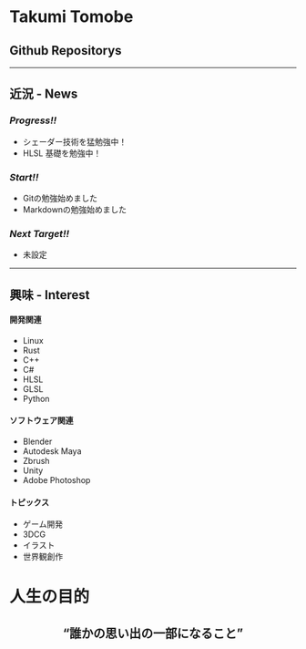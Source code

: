 # Takumi Tomobe


<!-- Github stats --> 

## Github Repositorys


---


## 近況 - News

<!-- 進捗 -->
### *Progress!!*
- シェーダー技術を猛勉強中！
- HLSL 基礎を勉強中！


<!-- 始めたこと -->
### *Start!!*
- Gitの勉強始めました
- Markdownの勉強始めました

<!-- 次の目標 -->
### *Next Target!!*
- 未設定

---

<!-- 興味 -->
## 興味 - Interest

<!-- 開発 -->
#### 開発関連
- Linux
- Rust
- C++
- C#
- HLSL
- GLSL
- Python


<!-- ソフトウェア -->
#### ソフトウェア関連
- Blender
- Autodesk Maya
- Zbrush
- Unity
- Adobe Photoshop

<!-- トピックス -->
#### トピックス

- ゲーム開発
- 3DCG
- イラスト
- 世界観創作



<!-- 人生の目的 -->
# 人生の目的

<div align="center">
 <h2>“誰かの思い出の一部になること”</h2>
</div>

<!-- Link -->
